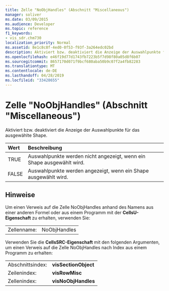 ```yaml
---
title: Zelle "NoObjHandles" (Abschnitt "Miscellaneous")
manager: soliver
ms.date: 03/09/2015
ms.audience: Developer
ms.topic: reference
f1_keywords:
- vis_sdr.chm730
localization_priority: Normal
ms.assetid: 8e1c8c8f-4ed0-0f53-f93f-3a264edc02bd
description: Aktiviert bzw. deaktiviert die Anzeige der Auswahlpunkte für das ausgewählte Shape.
ms.openlocfilehash: e46f19d77d1743fb7223b5f7d98f80a05d8f6b07
ms.sourcegitcommit: 8657170d071f9bcf680aba50b9c07f2a4fb82283
ms.translationtype: MT
ms.contentlocale: de-DE
ms.lasthandoff: 04/28/2019
ms.locfileid: "33428655"
---
```

# <a name="noobjhandles-cell-miscellaneous-section"></a>Zelle "NoObjHandles" (Abschnitt "Miscellaneous")

Aktiviert bzw. deaktiviert die Anzeige der Auswahlpunkte für das ausgewählte Shape.
  
|**Wert**|**Beschreibung**|
|:-----|:-----|
| TRUE  <br/> | Auswahlpunkte werden nicht angezeigt, wenn ein Shape ausgewählt wird.  <br/> |
| FALSE  <br/> | Auswahlpunkte werden angezeigt, wenn ein Shape ausgewählt wird.  <br/> |
   
## <a name="remarks"></a>Hinweise

Um einen Verweis auf die Zelle NoObjHandles anhand des Namens aus einer anderen Formel oder aus einem Programm mit der **CellsU-Eigenschaft** zu erhalten, verwenden Sie: 
  
|||
|:-----|:-----|
| Zellenname:  <br/> | NoObjHandles  <br/> |
   
Verwenden Sie die **CellsSRC-Eigenschaft** mit den folgenden Argumenten, um einen Verweis auf die Zelle NoObjHandles nach Index aus einem Programm zu erhalten: 
  
|||
|:-----|:-----|
| Abschnittsindex:  <br/> |**visSectionObject** <br/> |
| Zeilenindex:  <br/> |**visRowMisc** <br/> |
| Zellenindex:  <br/> |**visNoObjHandles** <br/> |
   

